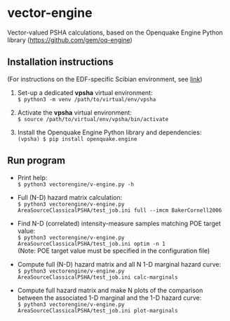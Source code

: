 # vector-engine #
Vector-valued PSHA calculations, based on the Openquake Engine Python library (https://github.com/gem/oq-engine)

## Installation instructions ##
(For instructions on the EDF-specific Scibian environment, see [link](./INSTALL_EDF.md))  
  
1. Set-up a dedicated __vpsha__ virtual environment:  
`$ python3 -m venv /path/to/virtual/env/vpsha`  
  
2. Activate the __vpsha__ virtual environment:  
`$ source /path/to/virtual/env/vpsha/bin/activate`  
  
3. Install the Openquake Engine Python library and dependencies:  
`(vpsha) $ pip install openquake.engine`  
  
  
## Run program ##
* Print help:  
`$ python3 vectorengine/v-engine.py -h`  
  
* Full (N-D) hazard matrix calculation:  
`$ python3 vectorengine/v-engine.py AreaSourceClassicalPSHA/test_job.ini full --imcm BakerCornell2006`  
  
* Find N-D (correlated) intensity-measure samples matching POE target value:  
`$ python3 vectorengine/v-engine.py AreaSourceClassicalPSHA/test_job.ini optim -n 1`  
(Note: POE target value must be specified in the configuration file)  
  
* Compute full (N-D) hazard matrix and all N 1-D marginal hazard curve:  
`$ python3 vectorengine/v-engine.py AreaSourceClassicalPSHA/test_job.ini calc-marginals`  
  
* Compute full hazard matrix and make N plots of the comparison between the associated 1-D marginal and the 1-D hazard curve:  
`$ python3 vectorengine/v-engine.py AreaSourceClassicalPSHA/test_job.ini plot-marginals`  
    
